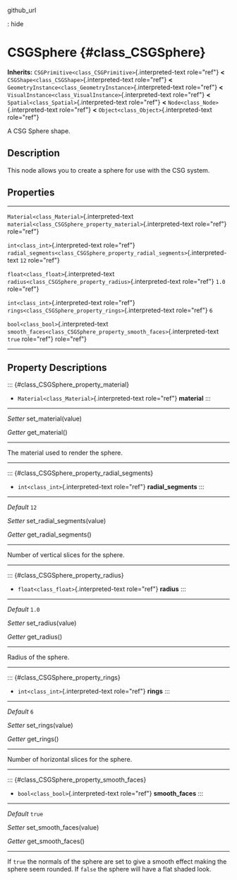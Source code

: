 github\_url

:   hide

CSGSphere {#class_CSGSphere}
=========

**Inherits:** `CSGPrimitive<class_CSGPrimitive>`{.interpreted-text
role="ref"} **\<** `CSGShape<class_CSGShape>`{.interpreted-text
role="ref"} **\<**
`GeometryInstance<class_GeometryInstance>`{.interpreted-text role="ref"}
**\<** `VisualInstance<class_VisualInstance>`{.interpreted-text
role="ref"} **\<** `Spatial<class_Spatial>`{.interpreted-text
role="ref"} **\<** `Node<class_Node>`{.interpreted-text role="ref"}
**\<** `Object<class_Object>`{.interpreted-text role="ref"}

A CSG Sphere shape.

Description
-----------

This node allows you to create a sphere for use with the CSG system.

Properties
----------

  ---------------------------------------------- ------------------------------------------------------------------------------- --------
  `Material<class_Material>`{.interpreted-text   `material<class_CSGSphere_property_material>`{.interpreted-text role="ref"}     
  role="ref"}                                                                                                                    

  `int<class_int>`{.interpreted-text role="ref"} `radial_segments<class_CSGSphere_property_radial_segments>`{.interpreted-text   `12`
                                                 role="ref"}                                                                     

  `float<class_float>`{.interpreted-text         `radius<class_CSGSphere_property_radius>`{.interpreted-text role="ref"}         `1.0`
  role="ref"}                                                                                                                    

  `int<class_int>`{.interpreted-text role="ref"} `rings<class_CSGSphere_property_rings>`{.interpreted-text role="ref"}           `6`

  `bool<class_bool>`{.interpreted-text           `smooth_faces<class_CSGSphere_property_smooth_faces>`{.interpreted-text         `true`
  role="ref"}                                    role="ref"}                                                                     
  ---------------------------------------------- ------------------------------------------------------------------------------- --------

Property Descriptions
---------------------

::: {#class_CSGSphere_property_material}
-   `Material<class_Material>`{.interpreted-text role="ref"}
    **material**
:::

  ---------- ----------------------
  *Setter*   set\_material(value)

  *Getter*   get\_material()
  ---------- ----------------------

The material used to render the sphere.

------------------------------------------------------------------------

::: {#class_CSGSphere_property_radial_segments}
-   `int<class_int>`{.interpreted-text role="ref"} **radial\_segments**
:::

  ----------- ------------------------------
  *Default*   `12`

  *Setter*    set\_radial\_segments(value)

  *Getter*    get\_radial\_segments()
  ----------- ------------------------------

Number of vertical slices for the sphere.

------------------------------------------------------------------------

::: {#class_CSGSphere_property_radius}
-   `float<class_float>`{.interpreted-text role="ref"} **radius**
:::

  ----------- --------------------
  *Default*   `1.0`

  *Setter*    set\_radius(value)

  *Getter*    get\_radius()
  ----------- --------------------

Radius of the sphere.

------------------------------------------------------------------------

::: {#class_CSGSphere_property_rings}
-   `int<class_int>`{.interpreted-text role="ref"} **rings**
:::

  ----------- -------------------
  *Default*   `6`

  *Setter*    set\_rings(value)

  *Getter*    get\_rings()
  ----------- -------------------

Number of horizontal slices for the sphere.

------------------------------------------------------------------------

::: {#class_CSGSphere_property_smooth_faces}
-   `bool<class_bool>`{.interpreted-text role="ref"} **smooth\_faces**
:::

  ----------- ---------------------------
  *Default*   `true`

  *Setter*    set\_smooth\_faces(value)

  *Getter*    get\_smooth\_faces()
  ----------- ---------------------------

If `true` the normals of the sphere are set to give a smooth effect
making the sphere seem rounded. If `false` the sphere will have a flat
shaded look.
